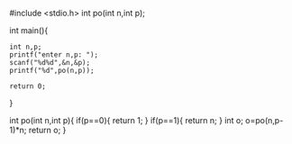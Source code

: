 #include <stdio.h>
int po(int n,int p);

int main(){

    int n,p;
    printf("enter n,p: ");
    scanf("%d%d",&n,&p);
    printf("%d",po(n,p));

    return 0;
}

int po(int n,int p){
    if(p==0){
        return 1;
    }
    if(p==1){
        return n;
    }
    int o;
    o=po(n,p-1)*n;
    return o;
}
